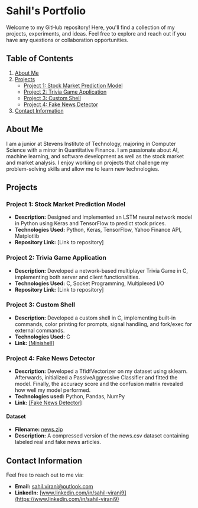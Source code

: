 # Sahil's Portfolio

Welcome to my GitHub repository! Here, you'll find a collection of my projects, experiments, and ideas. Feel free to explore and reach out if you have any questions or collaboration opportunities.

## Table of Contents

1. [About Me](#about-me)
2. [Projects](#projects)
    - [Project 1: Stock Market Prediction Model](#project-1-stock-market-prediction-model)
    - [Project 2: Trivia Game Application](#project-2-trivia-game-application)
    - [Project 3: Custom Shell](#project-3-custom-shell)
    - [Project 4: Fake News Detector](#project-4-fake-news-detector)
3. [Contact Information](#contact-information)

## About Me

I am a junior at Stevens Institute of Technology, majoring in Computer Science with a minor in Quantitative Finance. I am passionate about AI, machine learning, and software development as well as the stock market and market analysis. I enjoy working on projects that challenge my problem-solving skills and allow me to learn new technologies.

## Projects

### Project 1: Stock Market Prediction Model
- **Description:** Designed and implemented an LSTM neural network model in Python using Keras and TensorFlow to predict stock prices.
- **Technologies Used:** Python, Keras, TensorFlow, Yahoo Finance API, Matplotlib
- **Repository Link:** [Link to repository]

### Project 2: Trivia Game Application
- **Description:** Developed a network-based multiplayer Trivia Game in C, implementing both server and client functionalities.
- **Technologies Used:** C, Socket Programming, Multiplexed I/O
- **Repository Link:** [Link to repository]

### Project 3: Custom Shell
- **Description:** Developed a custom shell in C, implementing built-in commands, color printing for prompts, signal handling, and fork/exec for external commands.
- **Technologies Used:** C
- **Link:** [[Minishell]](https://github.com/Sahil-Virani/Sahil-Projects/blob/main/minishell.c)

### Project 4: Fake News Detector
- **Description:** Developed a TfidfVectorizer on my dataset using sklearn. Afterwards, initialized a PassiveAggressive Classifier and fitted the model. Finally, the accuracy score and the confusion matrix revealed how well my model performed.
- **Technologies used:** Python, Pandas, NumPy
- **Link:** [[Fake News Detector]](https://github.com/Sahil-Virani/Sahil-Projects/blob/main/FakeNewsDetector.ipynb)
#### Dataset
- **Filename:** [news.zip](https://github.com/Sahil-Virani/Sahil-Projects/blob/main/news.zip)
- **Description:** A compressed version of the news.csv dataset containing labeled real and fake news articles.

## Contact Information

Feel free to reach out to me via:
- **Email:** [sahil.virani@outlook.com](mailto:sahil.virani@outlook.com)
- **LinkedIn:** [www.linkedin.com/in/sahil-virani9](https://www.linkedin.com/in/sahil-virani9)
